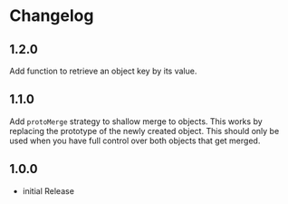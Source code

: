 # Changelog

## 1.2.0

Add function to retrieve an object key by its value.

## 1.1.0

Add `protoMerge` strategy to shallow merge to objects. This works by replacing
the prototype of the newly created object. This should only be used when
you have full control over both objects that get merged.

## 1.0.0

- initial Release
